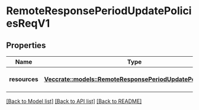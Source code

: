 # RemoteResponsePeriodUpdatePoliciesReqV1

## Properties

Name | Type | Description | Notes
------------ | ------------- | ------------- | -------------
**resources** | [**Vec<crate::models::RemoteResponsePeriodUpdatePolicyReqV1>**](remote_response.UpdatePolicyReqV1.md) | A collection of policies to update |

[[Back to Model list]](./README.md#documentation-for-models) [[Back to API list]](./README.md#documentation-for-api-endpoints) [[Back to README]](../README.md)

